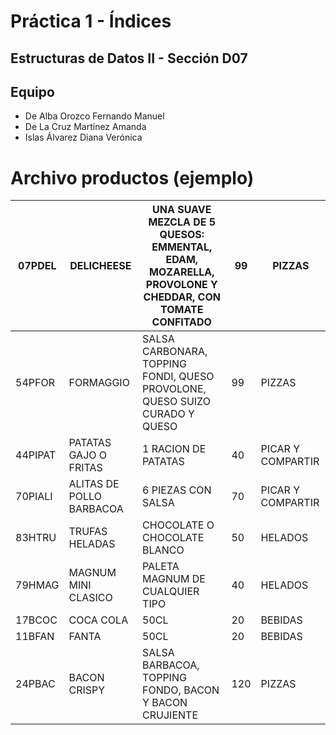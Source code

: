 # Práctica 1 - Índices
## Estructuras de Datos II - Sección D07

## Equipo
- De Alba Orozco Fernando Manuel
- De La Cruz Martínez Amanda
- Islas Álvarez Diana Verónica

# Archivo productos (ejemplo)
07PDEL             |DELICHEESE                   |UNA SUAVE MEZCLA DE 5 QUESOS: EMMENTAL, EDAM, MOZARELLA, PROVOLONE Y CHEDDAR, CON TOMATE CONFITADO                                                                                                     |99       |PIZZAS                  
-------------------|-----------------------------|-------------------------------------------------------------------------------------------------------------------------------------------------------------------------------------------------------|---------|------------------------
54PFOR             |FORMAGGIO                    |SALSA CARBONARA, TOPPING FONDI, QUESO PROVOLONE, QUESO SUIZO CURADO Y QUESO                                                                                                                            |99       |PIZZAS                  
44PIPAT            |PATATAS GAJO O FRITAS        |1 RACION DE PATATAS                                                                                                                                                                                    |40       |PICAR Y COMPARTIR       
70PIALI            |ALITAS DE POLLO BARBACOA     |6 PIEZAS CON SALSA                                                                                                                                                                                     |70       |PICAR Y COMPARTIR       
83HTRU             |TRUFAS HELADAS               |CHOCOLATE O CHOCOLATE BLANCO                                                                                                                                                                           |50       |HELADOS                 
79HMAG             |MAGNUM MINI CLASICO          |PALETA MAGNUM DE CUALQUIER TIPO                                                                                                                                                                        |40       |HELADOS                 
17BCOC             |COCA COLA                    |50CL                                                                                                                                                                                                   |20       |BEBIDAS                 
11BFAN             |FANTA                        |50CL                                                                                                                                                                                                   |20       |BEBIDAS                 
24PBAC             |BACON CRISPY                 |SALSA BARBACOA, TOPPING FONDO, BACON Y BACON CRUJIENTE                                                                                                                                                 |120      |PIZZAS                  
